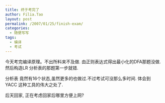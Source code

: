 ```yaml
---
title: 终于考完了
author: Filia.Tao
layout: post
permalink: /2007/01/25/finish-exam/
categories:
  - 随便写写
tags:
  - 编译
  - 考试
---
```

今天考完编译原理。不出所料来不及做. 由正则表达式得出最小化的DFA那题没做. 然后构造LR 分析表的那题第一步就错.

分析表 竟然有16个状态,虽然更多的也做过.不过考试可没那么多时间. 体会到 YACC 这种工具的伟大之处了.

后天回家, 正在考虑回家后哪里方便上网?